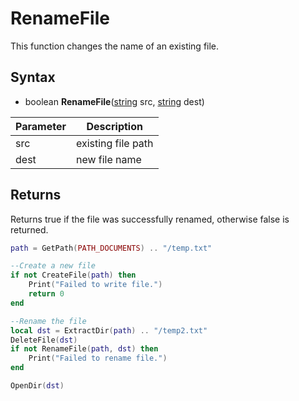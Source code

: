 # RenameFile

This function changes the name of an existing file.

## Syntax 

- boolean **RenameFile**([string]([src](https://www.lua.org/manual/5.4/manual.html#6.4)) src, [string]([src](https://www.lua.org/manual/5.4/manual.html#6.4)) dest)

| Parameter | Description |
|---|---|
| src | existing file path |
| dest | new file name |

## Returns

Returns true if the file was successfully renamed, otherwise false is returned.

```lua
path = GetPath(PATH_DOCUMENTS) .. "/temp.txt"

--Create a new file
if not CreateFile(path) then
    Print("Failed to write file.")
    return 0
end

--Rename the file
local dst = ExtractDir(path) .. "/temp2.txt"
DeleteFile(dst)
if not RenameFile(path, dst) then
    Print("Failed to rename file.")
end

OpenDir(dst)
```
